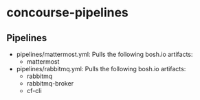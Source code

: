 # concourse-pipelines

## Pipelines

- pipelines/mattermost.yml: Pulls the following bosh.io artifacts:
  - mattermost
- pipelines/rabbitmq.yml: Pulls the following bosh.io artifacts:
  - rabbitmq
  - rabbitmq-broker
  - cf-cli
